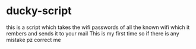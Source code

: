 # ducky-script
this is a script which takes the wifi passwords of all the known wifi which it rembers and sends it to your mail
This is my first time so if there is any mistake pz correct me 
